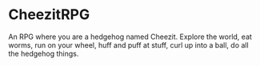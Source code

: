 # CheezitRPG

An RPG where you are a hedgehog named Cheezit. Explore the world, eat worms, run on your wheel, huff and puff at stuff, curl up into a ball, do all the hedgehog things.
